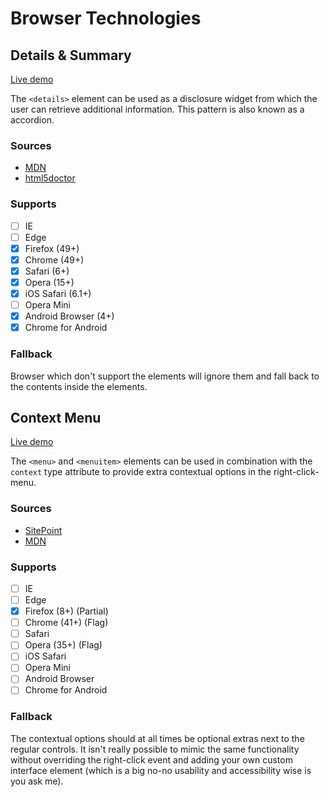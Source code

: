 # Browser Technologies

## Details & Summary

[Live demo](https://rijkvanzanten.github.io/minor-bt/details-summary.html)

The `<details>` element can be used as a disclosure widget from which the user can retrieve additional information. This pattern is also known as a accordion.

### Sources
-  [MDN](https://developer.mozilla.org/en-US/docs/Web/HTML/Element/details)
-  [html5doctor](http://html5doctor.com/the-details-and-summary-elements/)

### Supports
-  [ ] IE
-  [ ] Edge
-  [x] Firefox (49+)
-  [x] Chrome (49+)
-  [x] Safari (6+)
-  [x] Opera (15+)
-  [x] iOS Safari (6.1+)
-  [ ] Opera Mini
-  [x] Android Browser (4+)
-  [x] Chrome for Android

### Fallback
Browser which don't support the elements will ignore them and fall back to the contents inside the elements.


## Context Menu

[Live demo](https://rijkvanzanten.github.io/minor-bt/context-menu.html)

The `<menu>` and `<menuitem>` elements can be used in combination with the `context` type attribute to provide extra contextual options in the right-click-menu.

### Sources
-  [SitePoint](https://www.sitepoint.com/whats-new-in-html-5-1/)
-  [MDN](https://developer.mozilla.org/en-US/docs/Web/HTML/Element/menu)

### Supports
-  [ ] IE
-  [ ] Edge
-  [x] Firefox (8+) (Partial)
-  [ ] Chrome (41+) (Flag)
-  [ ] Safari
-  [ ] Opera (35+) (Flag)
-  [ ] iOS Safari
-  [ ] Opera Mini
-  [ ] Android Browser
-  [ ] Chrome for Android

### Fallback
The contextual options should at all times be optional extras next to the regular controls. It isn't really possible to mimic the same functionality without overriding the right-click event and adding your own custom interface element (which is a big no-no usability and accessibility wise is you ask me).
